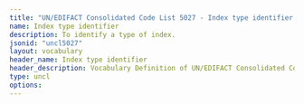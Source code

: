 ```yaml
---
title: "UN/EDIFACT Consolidated Code List 5027 - Index type identifier (20B) JSON-LD Vocabulary"
name: Index type identifier
description: To identify a type of index.
jsonid: "uncl5027"
layout: vocabulary
header_name: Index type identifier
header_description: Vocabulary Definition of UN/EDIFACT Consolidated Code List 5027 - Index type identifier (20B) semantics in HTML format. JSON-LD format is available at [uncl5027.jsonld](/vocabulary/uncl5027.jsonld)
type: uncl
options:
---
```

